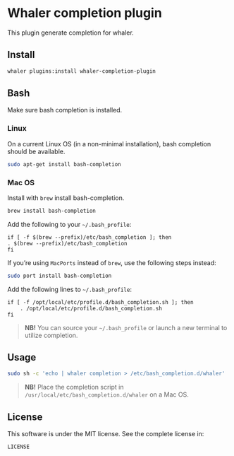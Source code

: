 # Whaler completion plugin

This plugin generate completion for whaler.

## Install

```sh
whaler plugins:install whaler-completion-plugin
```

## Bash

Make sure bash completion is installed.

### Linux

On a current Linux OS (in a non-minimal installation), bash completion should be available.

```sh
sudo apt-get install bash-completion
```

### Mac OS

Install with `brew` install bash-completion.

```sh
brew install bash-completion
```

Add the following to your `~/.bash_profile`:

```
if [ -f $(brew --prefix)/etc/bash_completion ]; then
. $(brew --prefix)/etc/bash_completion
fi
```

If you’re using `MacPorts` instead of `brew`, use the following steps instead:

```sh
sudo port install bash-completion
```

Add the following lines to `~/.bash_profile`:

```
if [ -f /opt/local/etc/profile.d/bash_completion.sh ]; then
    . /opt/local/etc/profile.d/bash_completion.sh
fi
```

> **NB!** You can source your `~/.bash_profile` or launch a new terminal to utilize completion.

## Usage

```sh
sudo sh -c 'echo | whaler completion > /etc/bash_completion.d/whaler'
```

> **NB!** Place the completion script in `/usr/local/etc/bash_completion.d/whaler` on a Mac OS.

## License

This software is under the MIT license. See the complete license in:

```
LICENSE
```